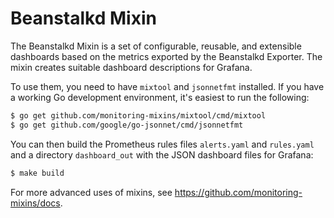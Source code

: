 # Beanstalkd Mixin

The Beanstalkd Mixin is a set of configurable, reusable, and extensible
dashboards based on the metrics exported by the Beanstalkd Exporter. The mixin creates suitable dashboard descriptions for Grafana.

To use them, you need to have `mixtool` and `jsonnetfmt` installed. If you
have a working Go development environment, it's easiest to run the following:
```bash
$ go get github.com/monitoring-mixins/mixtool/cmd/mixtool
$ go get github.com/google/go-jsonnet/cmd/jsonnetfmt
```

You can then build the Prometheus rules files `alerts.yaml` and
`rules.yaml` and a directory `dashboard_out` with the JSON dashboard files
for Grafana:
```bash
$ make build
```

For more advanced uses of mixins, see
https://github.com/monitoring-mixins/docs.

